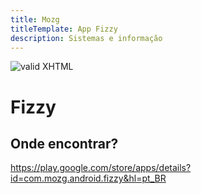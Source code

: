 ```yaml
---
title: Mozg
titleTemplate: App Fizzy
description: Sistemas e informação
---
```


[checkmark]: https://raw.githubusercontent.com/mozgbrasil/mozgbrasil.github.io/refs/heads/main/docs/logo-mini.png 'MOZG'

![valid XHTML][checkmark]

# Fizzy

<!-- ::: tip
🍀
::: -->

## **Onde encontrar?**

https://play.google.com/store/apps/details?id=com.mozg.android.fizzy&hl=pt_BR
